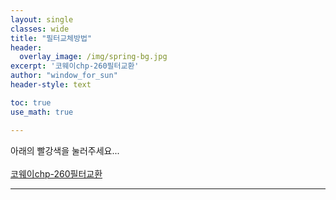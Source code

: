 ```yaml
--- 
layout: single
classes: wide
title: "필터교체방법"
header:
  overlay_image: /img/spring-bg.jpg
excerpt: '코웨이chp-260필터교환'
author: "window_for_sun"
header-style: text

toc: true
use_math: true

---  
```


아래의 빨강색을 눌러주세요...<br> <br>
[코웨이chp-260필터교환](https://www.youtube.com/watch?v=B92qHPJHWfA)

---

